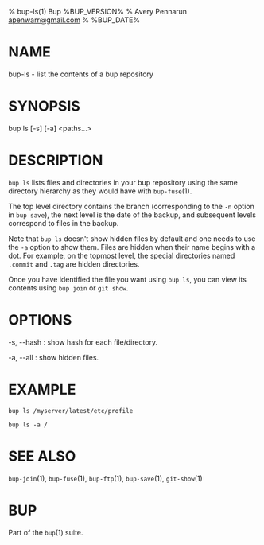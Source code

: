 % bup-ls(1) Bup %BUP_VERSION%
% Avery Pennarun <apenwarr@gmail.com>
% %BUP_DATE%

# NAME

bup-ls - list the contents of a bup repository

# SYNOPSIS

bup ls [-s] [-a] <paths...>

# DESCRIPTION

`bup ls` lists files and directories in your bup repository
using the same directory hierarchy as they would have with
`bup-fuse`(1).

The top level directory contains the branch (corresponding to
the `-n` option in `bup save`), the next level is the date
of the backup, and subsequent levels correspond to files in
the backup.

Note that `bup ls` doesn't show hidden files by default and one needs to use
the `-a` option to show them. Files are hidden when their name begins with a
dot. For example, on the topmost level, the special directories named `.commit`
and `.tag` are hidden directories.

Once you have identified the file you want using `bup ls`,
you can view its contents using `bup join` or `git show`.

# OPTIONS

-s, --hash
:   show hash for each file/directory.

-a, --all
:   show hidden files.

# EXAMPLE

    bup ls /myserver/latest/etc/profile

    bup ls -a /

# SEE ALSO

`bup-join`(1), `bup-fuse`(1), `bup-ftp`(1), `bup-save`(1), `git-show`(1)

# BUP

Part of the `bup`(1) suite.
